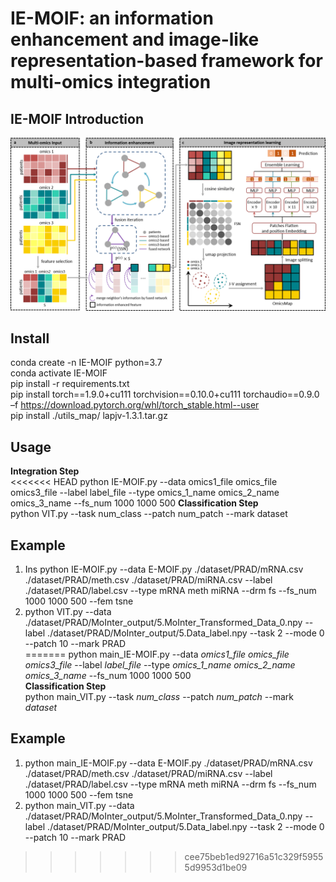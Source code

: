 # IE-MOIF: an information enhancement and image-like representation-based framework for multi-omics integration
## IE-MOIF Introduction
![image](https://github.com/CHNzhwei/IE-MOIF/blob/main/IE-MOIF.png)
## Install
conda create -n IE-MOIF python=3.7<br>
conda activate IE-MOIF<br>
pip install -r requirements.txt<br>
pip install torch==1.9.0+cu111 torchvision==0.10.0+cu111 torchaudio==0.9.0 –f https://download.pytorch.org/whl/torch_stable.html--user<br>
pip install ./utils_map/ lapjv-1.3.1.tar.gz<br>
## Usage
<b>Integration Step</b><br>
<<<<<<< HEAD
python IE-MOIF.py --data omics1_file omics_file omics3_file --label label_file --type omics_1_name omics_2_name omics_3_name --fs_num 1000 1000 500
<b>Classification Step</b><br>
python VIT.py --task num_class --patch num_patch --mark dataset
## Example

1. Ins python IE-MOIF.py --data E-MOIF.py ./dataset/PRAD/mRNA.csv ./dataset/PRAD/meth.csv ./dataset/PRAD/miRNA.csv --label ./dataset/PRAD/label.csv --type mRNA meth miRNA --drm fs --fs_num 1000 1000 500 --fem tsne<br>
2. python VIT.py --data ./dataset/PRAD/MoInter_output/5.MoInter_Transformed_Data_0.npy --label ./dataset/PRAD/MoInter_output/5.Data_label.npy --task 2 --mode 0 --patch 10 --mark PRAD<br>
=======
python main_IE-MOIF.py --data <i>omics1_file omics_file omics3_file</i> --label <i>label_file</i> --type <i>omics_1_name omics_2_name omics_3_name</i> --fs_num 1000 1000 500<br>
<b>Classification Step</b><br>
python main_VIT.py --task <i>num_class</i> --patch <i>num_patch</i> --mark <i>dataset</i>
## Example
1. python main_IE-MOIF.py --data E-MOIF.py ./dataset/PRAD/mRNA.csv ./dataset/PRAD/meth.csv ./dataset/PRAD/miRNA.csv --label ./dataset/PRAD/label.csv --type mRNA meth miRNA --drm fs --fs_num 1000 1000 500 --fem tsne<br>
2. python main_VIT.py --data ./dataset/PRAD/MoInter_output/5.MoInter_Transformed_Data_0.npy --label ./dataset/PRAD/MoInter_output/5.Data_label.npy --task 2 --mode 0 --patch 10 --mark PRAD<br>
>>>>>>> cee75beb1ed92716a51c329f59555d9953d1be09

